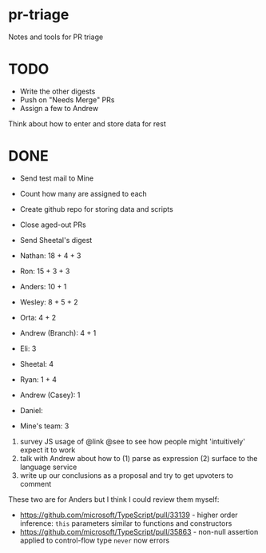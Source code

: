 # pr-triage
Notes and tools for PR triage

# TODO #
* Write the other digests
* Push on "Needs Merge" PRs
* Assign a few to Andrew

Think about how to enter and store data for rest

# DONE #
* Send test mail to Mine
* Count how many are assigned to each
* Create github repo for storing data and scripts
* Close aged-out PRs
* Send Sheetal's digest

* Nathan: 18 + 4 + 3
- Ron: 15 + 3 + 3
- Anders: 10 + 1
- Wesley: 8 + 5 + 2
- Orta: 4 + 2
- Andrew (Branch): 4 + 1
- Eli: 3
- Sheetal: 4
- Ryan: 1 + 4

- Andrew (Casey): 1
* Daniel:

- Mine's team: 3


1. survey JS usage of @link @see to see how people might 'intuitively' expect it to work
2. talk with Andrew about how to (1) parse as expression (2) surface to the language service
3. write up our conclusions as a proposal and try to get upvoters to comment



These two are for Anders but I think I could review them myself:

* https://github.com/microsoft/TypeScript/pull/33139 - higher order inference: `this` parameters similar to functions and constructors
* https://github.com/microsoft/TypeScript/pull/35863 - non-null assertion applied to control-flow type `never` now errors
